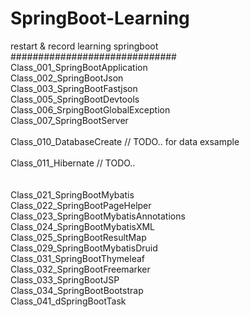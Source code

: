# SpringBoot-Learning</br>
restart &amp; record learning springboot </br>
############################## </br>
Class_001_SpringBootApplication </br>
Class_002_SpringBootJson </br>
Class_003_SpringBootFastjson </br>
Class_005_SpringBootDevtools </br>
Class_006_SrpingBootGlobalException </br>
Class_007_SpringBootServer </br>
 </br>
Class_010_DatabaseCreate // TODO.. for data exsample </br>
 </br>
Class_011_Hibernate // TODO.. </br>
 </br>
 </br>
Class_021_SpringBootMybatis </br>
Class_022_SpringBootPageHelper </br>
Class_023_SpringBootMybatisAnnotations </br>
Class_024_SpringBootMybatisXML </br>
Class_025_SpringBootResultMap </br>
Class_029_SpringBootMybatisDruid </br>
Class_031_SpringBootThymeleaf </br>
Class_032_SpringBootFreemarker </br>
Class_033_SpringBootJSP </br>
Class_034_SpringBootBootstrap </br>
Class_041_dSpringBootTask </br>
